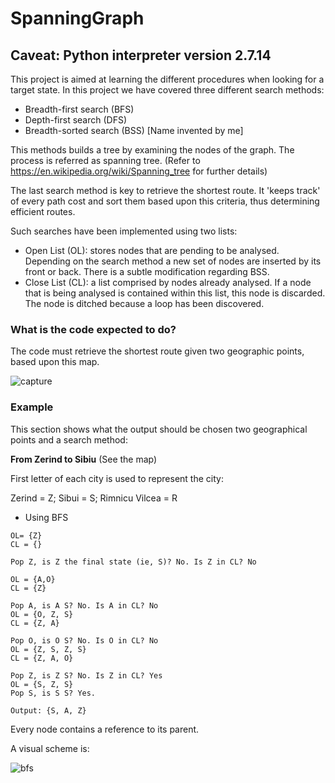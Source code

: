 # SpanningGraph

## Caveat: Python interpreter version 2.7.14

This project is aimed at learning the different procedures when looking for a target state. In this project we have
covered three different search methods:

- Breadth-first search (BFS)
- Depth-first search (DFS)
- Breadth-sorted search (BSS) [Name invented by me]

This methods builds a tree by examining the nodes of the graph. The process is referred as spanning tree.
(Refer to https://en.wikipedia.org/wiki/Spanning_tree for further details)

The last search method is key to retrieve the shortest route. It 'keeps track' of every path cost
and sort them based upon this criteria, thus determining efficient routes.

Such searches have been implemented using two lists:

- Open List (OL): stores nodes that are pending to be analysed. Depending on the search
    method a new set of nodes are inserted by its front or back. There is a subtle modification regarding BSS.
- Close List (CL): a list comprised by nodes already analysed. If a node that is being analysed is contained
     within this list, this node is discarded. The node is ditched because a loop has been discovered.

### What is the code expected to do?

The code must retrieve the shortest route given two geographic points, based upon this map.

![capture](https://user-images.githubusercontent.com/19231158/36631218-88b3f5ba-1974-11e8-9bad-118bd9f523aa.PNG)

### Example

This section shows what the output should be chosen two geographical points and a search method:

**From Zerind to Sibiu** (See the map)

First letter of each city is used to represent the city:

Zerind = Z; 
Sibui = S; 
Rimnicu Vilcea = R


- Using BFS

```
OL= {Z}
CL = {}

Pop Z, is Z the final state (ie, S)? No. Is Z in CL? No

OL = {A,O}
CL = {Z}

Pop A, is A S? No. Is A in CL? No
OL = {O, Z, S}
CL = {Z, A}

Pop O, is O S? No. Is O in CL? No
OL = {Z, S, Z, S}
CL = {Z, A, O} 

Pop Z, is Z S? No. Is Z in CL? Yes
OL = {S, Z, S}
Pop S, is S S? Yes. 

Output: {S, A, Z}
```

Every node contains a reference to its parent.

A visual scheme is:

![bfs](https://user-images.githubusercontent.com/19231158/36636364-b2cef678-19c5-11e8-8481-b227501dfdc4.PNG)

